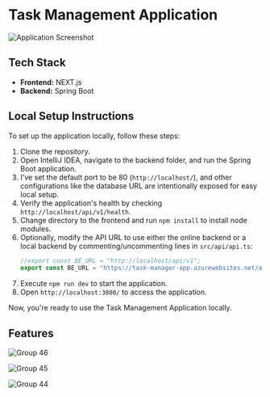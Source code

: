 # Task Management Application

![Application Screenshot](https://github.com/GIHAA/task-management-application/assets/86099252/af6a08cf-2e00-4b1b-843b-ec58f4375528)

## Tech Stack
- **Frontend:** NEXT.js
- **Backend:** Spring Boot

## Local Setup Instructions
To set up the application locally, follow these steps:

1. Clone the repository.
2. Open IntelliJ IDEA, navigate to the backend folder, and run the Spring Boot application.
3. I've set the default port to be 80 (`http://localhost/`), and other configurations like the database URL are intentionally exposed for easy local setup.
4. Verify the application's health by checking `http://localhost/api/v1/health`.
5. Change directory to the frontend and run `npm install` to install node modules.
6. Optionally, modify the API URL to use either the online backend or a local backend by commenting/uncommenting lines in `src/api/api.ts`:
   ```typescript
   //export const BE_URL = "http://localhost/api/v1";
   export const BE_URL = "https://task-manager-app.azurewebsites.net/api/v1";

8. Execute `npm run dev` to start the application.
9. Open `http://localhost:3000/` to access the application.

Now, you're ready to use the Task Management Application locally.

## Features
![Group 46](https://github.com/GIHAA/task-management-application/assets/86099252/7844616b-22c7-4559-930e-f4c5c3ea7115)

![Group 45](https://github.com/GIHAA/task-management-application/assets/86099252/e63116c0-595a-449a-a69e-a99e8431e456)

![Group 44](https://github.com/GIHAA/task-management-application/assets/86099252/9ee51ea3-fa3f-48da-94a7-d279da3e1925)
